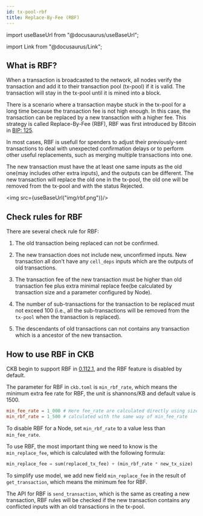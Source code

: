 ```yaml
---
id: tx-pool-rbf
title: Replace-By-Fee (RBF)
---
```


import useBaseUrl from "@docusaurus/useBaseUrl";

import Link from "@docusaurus/Link";

## What is RBF?

When a transaction is broadcasted to the network, all nodes verify the transaction and add it to their transaction pool (tx-pool) if it is valid. The transaction will stay in the tx-pool until it is mined into a block.

There is a scenario where a transaction maybe stuck in the tx-pool for a long time because the transaction fee is not high enough. In this case, the transaction can be replaced by a new transaction with a higher fee. This strategy is called Replace-By-Fee (RBF), RBF was first introduced by Bitcoin in [BIP: 125](https://github.com/bitcoin/bips/blob/master/bip-0125.mediawiki).

In most cases, RBF is usefull for spenders to adjust their previously-sent transactions to deal with unexpected confirmation delays or to perform other useful replacements, such as merging multiple transactions into one.

The new transaction must have the at least one same inputs as the old one(may includes other extra inputs), and the outputs can be different. The new transaction will replace the old one in the tx-pool, the old one will be removed from the tx-pool and with the status Rejected.

<img src={useBaseUrl("img/rbf.png")}/>


## Check rules for RBF

There are several check rule for RBF:

1. The old transaction being replaced can not be confirmed.

2. The new transaction does not include new, unconfirmed inputs. New transaction all don't have any `cell_deps` inputs which are the outputs of old transactions.

3. The transaction fee of the new transaction must be higher than old transaction fee plus extra minimal replace fee(be calculated by transaction size and a parameter configured by Node).

4. The number of sub-transactions for the transaction to be replaced must not exceed 100 (i.e., all the sub-transactions will be removed from the `tx-pool` when the transaction is replaced).

5. The descendants of old transactions can not contains any transaction which is a ancestor of the new transaction.

## How to use RBF in CKB

CKB begin to support RBF in [0.112.1](https://github.com/nervosnetwork/ckb/releases/tag/v0.112.1), and the RBF feature is disabled by default.

The parameter for RBF in `ckb.toml` is `min_rbf_rate`, which means the minimum extra fee rate for RBF, the unit is shannons/KB and default value is 1500.

```toml
min_fee_rate = 1_000 # Here fee_rate are calculated directly using size in units of shannons/KB
min_rbf_rate = 1_500 # calculated with the same way of min_fee_rate
```

To disable RBF for a Node, set `min_rbf_rate` to a value less than `min_fee_rate`.

To use RBF, the most important thing we need to know is the `min_replace_fee`, which is calculated with the following formula:

```rust
min_replace_fee = sum(replaced_tx_fee) + (min_rbf_rate * new_tx_size)
```

To simplify use model, we add new field `min_replace_fee` in the result of `get_transaction`, which means the minimum fee for RBF.

The API for RBF is `send_transaction`, which is the same as creating a new transaction, RBF rules will be checked if the new transaction contains any conflicted inputs with an old transactions in the tx-pool.